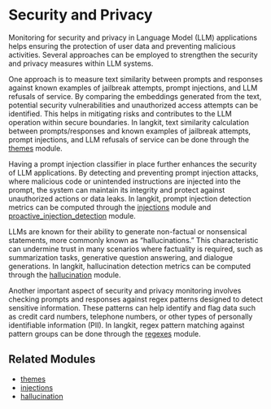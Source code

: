 # Security and Privacy

Monitoring for security and privacy in Language Model (LLM) applications helps ensuring the protection of user data and preventing malicious activities. Several approaches can be employed to strengthen the security and privacy measures within LLM systems.

One approach is to measure text similarity between prompts and responses against known examples of jailbreak attempts, prompt injections, and LLM refusals of service. By comparing the embeddings generated from the text, potential security vulnerabilities and unauthorized access attempts can be identified. This helps in mitigating risks and contributes to the LLM operation within secure boundaries. In langkit, text similarity calculation between prompts/responses and known examples of jailbreak attempts, prompt injections, and LLM refusals of service can be done through the [themes](../modules.md#themes) module.

Having a prompt injection classifier in place further enhances the security of LLM applications. By detecting and preventing prompt injection attacks, where malicious code or unintended instructions are injected into the prompt, the system can maintain its integrity and protect against unauthorized actions or data leaks. In langkit, prompt injection detection metrics can be computed through the [injections](../modules.md#injections) module and [proactive_injection_detection](../modules.md#proactive_injection_detection) module.

LLMs are known for their ability to generate non-factual or nonsensical statements, more commonly known as “hallucinations.” This characteristic can undermine trust in many scenarios where factuality is required, such as summarization tasks, generative question answering, and dialogue generations. In langkit, hallucination detection metrics can be computed through the [hallucination](../modules.md#hallucination) module.

Another important aspect of security and privacy monitoring involves checking prompts and responses against regex patterns designed to detect sensitive information. These patterns can help identify and flag data such as credit card numbers, telephone numbers, or other types of personally identifiable information (PII). In langkit, regex pattern matching against pattern groups can be done through the [regexes](../modules.md#regexes) module.

## Related Modules

- [themes](../modules.md#themes)
- [injections](../modules.md#injections)
- [hallucination](../modules.md#hallucination)
